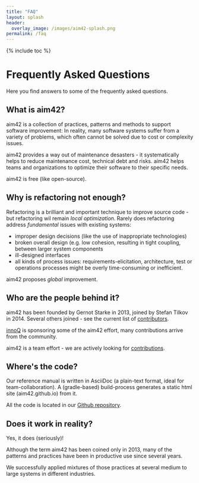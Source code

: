 ```yaml
---
title: "FAQ"
layout: splash
header:
  overlay_image: /images/aim42-splash.png
permalink: /faq
---
```


{% include toc %}

# Frequently Asked Questions

Here you find answers to some of the frequently asked questions.


## What is aim42?
aim42 is a collection of practices, patterns and methods to support software improvement: In reality, many software systems suffer from a variety of problems, which often cannot be solved due to cost or complexity issues.

aim42 provides a way out of maintenance desasters - it systematically helps to reduce maintenance cost, technical debt and risks. aim42 helps teams and organizations to optimize their software to their specific needs.

aim42 is free (like open-source).

## Why is refactoring not enough?
Refactoring is a brilliant and important technique to improve source code -
but refactoring wil remain _local optimization_. Rarely does refactoring
address _fundamental_ issues with existing systems:

* improper design decisions (like the use of inappropriate technologies)
* broken overall design (e.g. low cohesion, resulting in tight coupling, between larger system components
* ill-designed interfaces
* all kinds of process issues: requirements-elicitation, architecture, test or operations
processes might be overly time-consuming or inefficient.

aim42 proposes _global_ improvement.  

## Who are the people behind it?
aim42 has been founded by Gernot Starke in 2013, joined by Stefan Tilkov in 2014.
Several others joined - see the current list of [contributors](https://github.com/aim42/aim42/graphs/contributors).

[innoQ](https://innoq.com) is sponsoring some of the aim42 effort, many contributions
arrive from the community.

aim42 is a team effort - we are actively looking for [contributions](/contribute).

## Where's the code?
Our reference manual is written in AsciiDoc (a plain-text format, ideal for team-collaboration). A (gradle-based) build-process generates a static html site (aim42.github.io) from it.

All the code is located in our [Github repository](https://github.com/aim42/aim42).

## Does it work in reality?
Yes, it does (seriously)!

Although the term aim42 has been coined only in 2013, many of the patterns and practices have been in productive use since several years.

We successfully applied mixtures of those practices at several medium to large systems in different industries.

